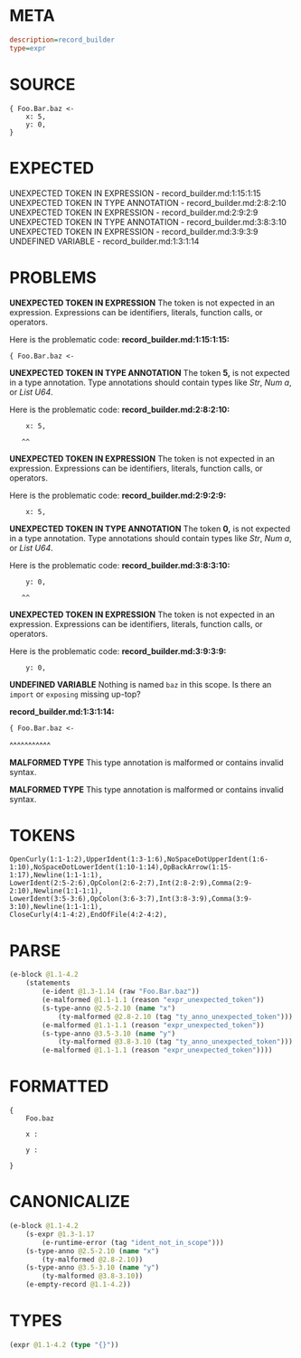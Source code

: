 # META
~~~ini
description=record_builder
type=expr
~~~
# SOURCE
~~~roc
{ Foo.Bar.baz <-
    x: 5,
    y: 0,
}
~~~
# EXPECTED
UNEXPECTED TOKEN IN EXPRESSION - record_builder.md:1:15:1:15
UNEXPECTED TOKEN IN TYPE ANNOTATION - record_builder.md:2:8:2:10
UNEXPECTED TOKEN IN EXPRESSION - record_builder.md:2:9:2:9
UNEXPECTED TOKEN IN TYPE ANNOTATION - record_builder.md:3:8:3:10
UNEXPECTED TOKEN IN EXPRESSION - record_builder.md:3:9:3:9
UNDEFINED VARIABLE - record_builder.md:1:3:1:14
# PROBLEMS
**UNEXPECTED TOKEN IN EXPRESSION**
The token  is not expected in an expression.
Expressions can be identifiers, literals, function calls, or operators.

Here is the problematic code:
**record_builder.md:1:15:1:15:**
```roc
{ Foo.Bar.baz <-
```
              


**UNEXPECTED TOKEN IN TYPE ANNOTATION**
The token **5,** is not expected in a type annotation.
Type annotations should contain types like _Str_, _Num a_, or _List U64_.

Here is the problematic code:
**record_builder.md:2:8:2:10:**
```roc
    x: 5,
```
       ^^


**UNEXPECTED TOKEN IN EXPRESSION**
The token  is not expected in an expression.
Expressions can be identifiers, literals, function calls, or operators.

Here is the problematic code:
**record_builder.md:2:9:2:9:**
```roc
    x: 5,
```
        


**UNEXPECTED TOKEN IN TYPE ANNOTATION**
The token **0,** is not expected in a type annotation.
Type annotations should contain types like _Str_, _Num a_, or _List U64_.

Here is the problematic code:
**record_builder.md:3:8:3:10:**
```roc
    y: 0,
```
       ^^


**UNEXPECTED TOKEN IN EXPRESSION**
The token  is not expected in an expression.
Expressions can be identifiers, literals, function calls, or operators.

Here is the problematic code:
**record_builder.md:3:9:3:9:**
```roc
    y: 0,
```
        


**UNDEFINED VARIABLE**
Nothing is named `baz` in this scope.
Is there an `import` or `exposing` missing up-top?

**record_builder.md:1:3:1:14:**
```roc
{ Foo.Bar.baz <-
```
  ^^^^^^^^^^^


**MALFORMED TYPE**
This type annotation is malformed or contains invalid syntax.

**MALFORMED TYPE**
This type annotation is malformed or contains invalid syntax.

# TOKENS
~~~zig
OpenCurly(1:1-1:2),UpperIdent(1:3-1:6),NoSpaceDotUpperIdent(1:6-1:10),NoSpaceDotLowerIdent(1:10-1:14),OpBackArrow(1:15-1:17),Newline(1:1-1:1),
LowerIdent(2:5-2:6),OpColon(2:6-2:7),Int(2:8-2:9),Comma(2:9-2:10),Newline(1:1-1:1),
LowerIdent(3:5-3:6),OpColon(3:6-3:7),Int(3:8-3:9),Comma(3:9-3:10),Newline(1:1-1:1),
CloseCurly(4:1-4:2),EndOfFile(4:2-4:2),
~~~
# PARSE
~~~clojure
(e-block @1.1-4.2
	(statements
		(e-ident @1.3-1.14 (raw "Foo.Bar.baz"))
		(e-malformed @1.1-1.1 (reason "expr_unexpected_token"))
		(s-type-anno @2.5-2.10 (name "x")
			(ty-malformed @2.8-2.10 (tag "ty_anno_unexpected_token")))
		(e-malformed @1.1-1.1 (reason "expr_unexpected_token"))
		(s-type-anno @3.5-3.10 (name "y")
			(ty-malformed @3.8-3.10 (tag "ty_anno_unexpected_token")))
		(e-malformed @1.1-1.1 (reason "expr_unexpected_token"))))
~~~
# FORMATTED
~~~roc
{
	Foo.baz
	
	x : 
	
	y : 
	
}
~~~
# CANONICALIZE
~~~clojure
(e-block @1.1-4.2
	(s-expr @1.3-1.17
		(e-runtime-error (tag "ident_not_in_scope")))
	(s-type-anno @2.5-2.10 (name "x")
		(ty-malformed @2.8-2.10))
	(s-type-anno @3.5-3.10 (name "y")
		(ty-malformed @3.8-3.10))
	(e-empty-record @1.1-4.2))
~~~
# TYPES
~~~clojure
(expr @1.1-4.2 (type "{}"))
~~~
